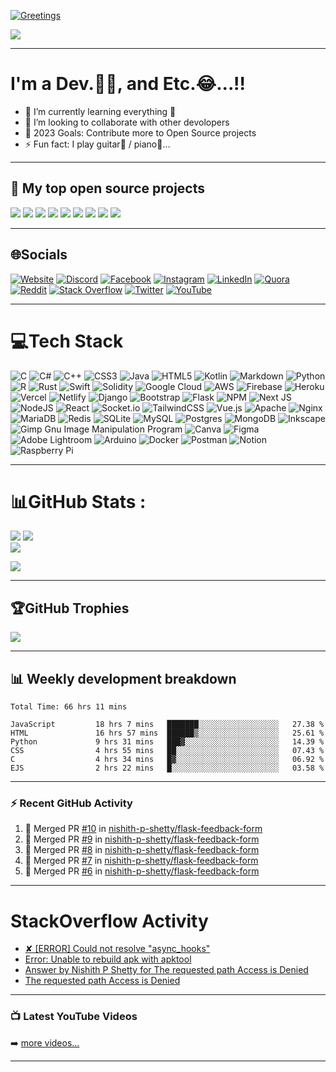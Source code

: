 <!--
### Hi there, I'm Shetty - aka [Nishith P Shetty][website] 👋
-->
[![Greetings](https://readme-typing-svg.demolab.com/?font=Fira+Code&duration=1000&pause=1000&color=00FF00&center=true&vCenter=true&width=550&lines=Hi+there%2C+I%27m+Shetty+-+aka+Nishith+P+Shetty+%F0%9F%91%8B)](https://nishithpshetty.tk)
<!--
[website]: https://nishithpshetty.tk
-->
![](https://visitcount.itsvg.in/api?id=nishith-p-shetty&label=Views&color=6&icon=2&pretty=false)

---

# I'm a Dev.🧑‍💻, and Etc.😂...!!
* 🌱 I’m currently learning everything 🤣
* 👯 I’m looking to collaborate with other devolopers
* 🥅 2023 Goals: Contribute more to Open Source projects
* ⚡ Fun fact: I play guitar🎸 / piano🎹...

---

## 📘 My top open source projects

[![](https://readme-stats.nishithpshetty.tk/api/pin/?username=nishith-p-shetty&repo=visitor-counter&theme=blue-green&hide_border=true&border_radius=20&show_icons=true)](https://github.com/nishith-p-shetty/visitor-counter)
[![](https://readme-stats.nishithpshetty.tk/api/pin/?username=nishith-p-shetty&repo=todo-task&theme=blue-green&hide_border=true&border_radius=20&show_icons=true)](https://github.com/nishith-p-shetty/todo-task)
[![](https://readme-stats.nishithpshetty.tk/api/pin/?username=nishith-p-shetty&repo=insta-user-list&theme=blue-green&hide_border=true&border_radius=20&show_icons=true)](https://github.com/nishith-p-shetty/insta-user-list)
[![](https://readme-stats.nishithpshetty.tk/api/pin/?username=nishith-p-shetty&repo=YT-ShortsToLongForm&theme=blue-green&hide_border=true&border_radius=20&show_icons=true)](https://github.com/nishith-p-shetty/YT-ShortsToLongForm)
[![](https://readme-stats.nishithpshetty.tk/api/pin/?username=nishith-p-shetty&repo=Matrix&theme=blue-green&hide_border=true&border_radius=20&show_icons=true)](https://github.com/nishith-p-shetty/Matrix)
[![](https://readme-stats.nishithpshetty.tk/api/pin/?username=nishith-p-shetty&repo=Live-Group-Chat&theme=blue-green&hide_border=true&border_radius=20&show_icons=true)](https://github.com/nishith-p-shetty/Live-Group-Chat)
[![](https://readme-stats.nishithpshetty.tk/api/pin/?username=nishith-p-shetty&repo=flask-blog&theme=blue-green&hide_border=true&border_radius=20&show_icons=true)](https://github.com/nishith-p-shetty/flask-blog)
[![](https://readme-stats.nishithpshetty.tk/api/pin/?username=nishith-p-shetty&repo=speedtest&theme=blue-green&hide_border=true&border_radius=20&show_icons=true)](https://github.com/nishith-p-shetty/speedtest)
[![](https://readme-stats.nishithpshetty.tk/api/pin/?username=nishith-p-shetty&repo=VTU-Results-Bot&theme=blue-green&hide_border=true&border_radius=20&show_icons=true)](https://github.com/nishith-p-shetty/VTU-Results-Bot)
<!--
[![](https://readme-stats.nishithpshetty.tk/api/pin/?username=nishith-p-shetty&repo=GAT-Results-Bot&theme=blue-green&hide_border=true&border_radius=20&show_icons=true)](https://github.com/nishith-p-shetty/GAT-Results-Bot)
-->

---

## 🌐Socials
[![Website](https://img.shields.io/website?label=nishithpshetty.tk&style=for-the-badge&url=https%3A%2F%2Fnishithpshetty.tk)](https://nishithpshetty.tk) [![Discord](https://img.shields.io/badge/Discord-%237289DA.svg?logo=discord&logoColor=white)](htttps://discord.gg/kE8bcvumQq) [![Facebook](https://img.shields.io/badge/Facebook-%231877F2.svg?logo=Facebook&logoColor=white)](https://facebook.com/nishith.p.shetty) [![Instagram](https://img.shields.io/badge/Instagram-%23E4405F.svg?logo=Instagram&logoColor=white)](https://instagram.com/nishith.p.shetty) [![LinkedIn](https://img.shields.io/badge/LinkedIn-%230077B5.svg?logo=linkedin&logoColor=white)](https://linkedin.com/in/nishith-p-shetty) [![Quora](https://img.shields.io/badge/Quora-%23B92B27.svg?logo=Quora&logoColor=white)](https://quora.com/profile/Nishith-P-Shetty) [![Reddit](https://img.shields.io/badge/Reddit-%23FF4500.svg?logo=Reddit&logoColor=white)](https://reddit.com/user/nishith-p-shetty1) [![Stack Overflow](https://img.shields.io/badge/-Stackoverflow-FE7A16?logo=stack-overflow&logoColor=white)](https://stackoverflow.com/users/14085925/nishith-p-shetty) [![Twitter](https://img.shields.io/badge/Twitter-%231DA1F2.svg?logo=Twitter&logoColor=white)](https://twitter.com/NishithPShetty) [![YouTube](https://img.shields.io/badge/YouTube-%23FF0000.svg?logo=YouTube&logoColor=white)](https://www.youtube.com/channel/UCEQ_b6AAedG3RuvY6FEk8Kw) 

---

# 💻Tech Stack
![C](https://img.shields.io/badge/c-%2300599C.svg?style=plastic&logo=c&logoColor=white) ![C#](https://img.shields.io/badge/c%23-%23239120.svg?style=plastic&logo=c-sharp&logoColor=white) ![C++](https://img.shields.io/badge/c++-%2300599C.svg?style=plastic&logo=c%2B%2B&logoColor=white) ![CSS3](https://img.shields.io/badge/css3-%231572B6.svg?style=plastic&logo=css3&logoColor=white) ![Java](https://img.shields.io/badge/java-%23ED8B00.svg?style=plastic&logo=java&logoColor=white) ![HTML5](https://img.shields.io/badge/html5-%23E34F26.svg?style=plastic&logo=html5&logoColor=white) ![Kotlin](https://img.shields.io/badge/kotlin-%230095D5.svg?style=plastic&logo=kotlin&logoColor=white) ![Markdown](https://img.shields.io/badge/markdown-%23000000.svg?style=plastic&logo=markdown&logoColor=white) ![Python](https://img.shields.io/badge/python-3670A0?style=plastic&logo=python&logoColor=ffdd54) ![R](https://img.shields.io/badge/r-%23276DC3.svg?style=plastic&logo=r&logoColor=white) ![Rust](https://img.shields.io/badge/rust-%23000000.svg?style=plastic&logo=rust&logoColor=white) ![Swift](https://img.shields.io/badge/swift-F54A2A?style=plastic&logo=swift&logoColor=white) ![Solidity](https://img.shields.io/badge/Solidity-%23363636.svg?style=plastic&logo=solidity&logoColor=white) ![Google Cloud](https://img.shields.io/badge/Google%20Cloud-%234285F4.svg?style=plastic&logo=google-cloud&logoColor=white) ![AWS](https://img.shields.io/badge/AWS-%23FF9900.svg?style=plastic&logo=amazon-aws&logoColor=white) ![Firebase](https://img.shields.io/badge/firebase-%23039BE5.svg?style=plastic&logo=firebase) ![Heroku](https://img.shields.io/badge/heroku-%23430098.svg?style=plastic&logo=heroku&logoColor=white) ![Vercel](https://img.shields.io/badge/vercel-%23000000.svg?style=plastic&logo=vercel&logoColor=white) ![Netlify](https://img.shields.io/badge/netlify-%23000000.svg?style=plastic&logo=netlify&logoColor=#00C7B7) ![Django](https://img.shields.io/badge/django-%23092E20.svg?style=plastic&logo=django&logoColor=white) ![Bootstrap](https://img.shields.io/badge/bootstrap-%23563D7C.svg?style=plastic&logo=bootstrap&logoColor=white) ![Flask](https://img.shields.io/badge/flask-%23000.svg?style=plastic&logo=flask&logoColor=white) ![NPM](https://img.shields.io/badge/NPM-%23000000.svg?style=plastic&logo=npm&logoColor=white) ![Next JS](https://img.shields.io/badge/Next-black?style=plastic&logo=next.js&logoColor=white) ![NodeJS](https://img.shields.io/badge/node.js-6DA55F?style=plastic&logo=node.js&logoColor=white) ![React](https://img.shields.io/badge/react-%2320232a.svg?style=plastic&logo=react&logoColor=%2361DAFB) ![Socket.io](https://img.shields.io/badge/Socket.io-black?style=plastic&logo=socket.io&badgeColor=010101) ![TailwindCSS](https://img.shields.io/badge/tailwindcss-%2338B2AC.svg?style=plastic&logo=tailwind-css&logoColor=white) ![Vue.js](https://img.shields.io/badge/vuejs-%2335495e.svg?style=plastic&logo=vuedotjs&logoColor=%234FC08D) ![Apache](https://img.shields.io/badge/apache-%23D42029.svg?style=plastic&logo=apache&logoColor=white) ![Nginx](https://img.shields.io/badge/nginx-%23009639.svg?style=plastic&logo=nginx&logoColor=white) ![MariaDB](https://img.shields.io/badge/MariaDB-003545?style=plastic&logo=mariadb&logoColor=white) ![Redis](https://img.shields.io/badge/redis-%23DD0031.svg?style=plastic&logo=redis&logoColor=white) ![SQLite](https://img.shields.io/badge/sqlite-%2307405e.svg?style=plastic&logo=sqlite&logoColor=white) ![MySQL](https://img.shields.io/badge/mysql-%2300f.svg?style=plastic&logo=mysql&logoColor=white) ![Postgres](https://img.shields.io/badge/postgres-%23316192.svg?style=plastic&logo=postgresql&logoColor=white) ![MongoDB](https://img.shields.io/badge/MongoDB-%234ea94b.svg?style=plastic&logo=mongodb&logoColor=white) ![Inkscape](https://img.shields.io/badge/Inkscape-e0e0e0?style=plastic&logo=inkscape&logoColor=080A13) ![Gimp Gnu Image Manipulation Program](https://img.shields.io/badge/Gimp-657D8B?style=plastic&logo=gimp&logoColor=FFFFFF) ![Canva](https://img.shields.io/badge/Canva-%2300C4CC.svg?style=plastic&logo=Canva&logoColor=white) 	![Figma](https://img.shields.io/badge/figma-%23F24E1E.svg?style=plastic&logo=figma&logoColor=white) ![Adobe Lightroom](https://img.shields.io/badge/Adobe%20Lightroom-31A8FF.svg?style=plastic&logo=Adobe%20Lightroom&logoColor=white) ![Arduino](https://img.shields.io/badge/-Arduino-00979D?style=plastic&logo=Arduino&logoColor=white) ![Docker](https://img.shields.io/badge/docker-%230db7ed.svg?style=plastic&logo=docker&logoColor=white) ![Postman](https://img.shields.io/badge/Postman-FF6C37?style=plastic&logo=postman&logoColor=white) ![Notion](https://img.shields.io/badge/Notion-%23000000.svg?style=plastic&logo=notion&logoColor=white) ![Raspberry Pi](https://img.shields.io/badge/-RaspberryPi-C51A4A?style=plastic&logo=Raspberry-Pi)

---

# 📊GitHub Stats :
![](https://readme-stats.nishithpshetty.tk/api?username=nishith-p-shetty&theme=blue-green&hide_border=true&border_radius=20&include_all_commits=true&count_private=true)
![](https://streak-stats.demolab.com/?user=nishith-p-shetty&theme=blue-green&hide_border=true&border_radius=20)<br/>
![](https://readme-stats.nishithpshetty.tk/api/top-langs/?username=nishith-p-shetty&langs_count=100&theme=blue-green&hide_border=true&include_all_commits=true&count_private=true&layout=compact&border_radius=20)
<!--![](https://graph.nishithpshetty.tk/graph?username=nishith-p-shetty&bg_color=000000&color=33ccff&line=00ff00&point=ff0000&area=true&hide_border=true)-->
![](https://github-readme-activity-graph.cyclic.app/graph?username=nishith-p-shetty&bg_color=000000&color=33ccff&line=00ff00&point=ff0000&area=true&hide_border=true)

---

## 🏆GitHub Trophies
![](https://trophy.nishithpshetty.tk/?username=nishith-p-shetty&theme=darkhub&no-frame=true&no-bg=false)

---

## 📊 Weekly development breakdown
<!--START_SECTION:waka-->

```text
Total Time: 66 hrs 11 mins

JavaScript         18 hrs 7 mins   ███████░░░░░░░░░░░░░░░░░░   27.38 %
HTML               16 hrs 57 mins  ██████▒░░░░░░░░░░░░░░░░░░   25.61 %
Python             9 hrs 31 mins   ███▓░░░░░░░░░░░░░░░░░░░░░   14.39 %
CSS                4 hrs 55 mins   ██░░░░░░░░░░░░░░░░░░░░░░░   07.43 %
C                  4 hrs 34 mins   █▓░░░░░░░░░░░░░░░░░░░░░░░   06.92 %
EJS                2 hrs 22 mins   █░░░░░░░░░░░░░░░░░░░░░░░░   03.58 %
```

<!--END_SECTION:waka-->

---

### ⚡ Recent GitHub Activity
  
<!--START_SECTION:activity-->
1. 🎉 Merged PR [#10](https://github.com/nishith-p-shetty/flask-feedback-form/pull/10) in [nishith-p-shetty/flask-feedback-form](https://github.com/nishith-p-shetty/flask-feedback-form)
2. 🎉 Merged PR [#9](https://github.com/nishith-p-shetty/flask-feedback-form/pull/9) in [nishith-p-shetty/flask-feedback-form](https://github.com/nishith-p-shetty/flask-feedback-form)
3. 🎉 Merged PR [#8](https://github.com/nishith-p-shetty/flask-feedback-form/pull/8) in [nishith-p-shetty/flask-feedback-form](https://github.com/nishith-p-shetty/flask-feedback-form)
4. 🎉 Merged PR [#7](https://github.com/nishith-p-shetty/flask-feedback-form/pull/7) in [nishith-p-shetty/flask-feedback-form](https://github.com/nishith-p-shetty/flask-feedback-form)
5. 🎉 Merged PR [#6](https://github.com/nishith-p-shetty/flask-feedback-form/pull/6) in [nishith-p-shetty/flask-feedback-form](https://github.com/nishith-p-shetty/flask-feedback-form)
<!--END_SECTION:activity-->

---

# StackOverflow Activity

<!-- STACKOVERFLOW:START -->
- [✘ [ERROR] Could not resolve &quot;async_hooks&quot;](https://stackoverflow.com/questions/75111375/error-could-not-resolve-async-hooks)
- [Error: Unable to rebuild apk with apktool](https://stackoverflow.com/questions/65509607/error-unable-to-rebuild-apk-with-apktool)
- [Answer by Nishith P Shetty for The requested path Access is Denied](https://stackoverflow.com/questions/64241896/the-requested-path-access-is-denied/64242800#64242800)
- [The requested path Access is Denied](https://stackoverflow.com/questions/64241896/the-requested-path-access-is-denied)
<!-- STACKOVERFLOW:END -->

---

### 📺 Latest YouTube Videos

<!-- YOUTUBE:START -->
<!-- YOUTUBE:END -->

➡️ [more videos...](https://www.youtube.com/channel/UCEQ_b6AAedG3RuvY6FEk8Kw)

---
